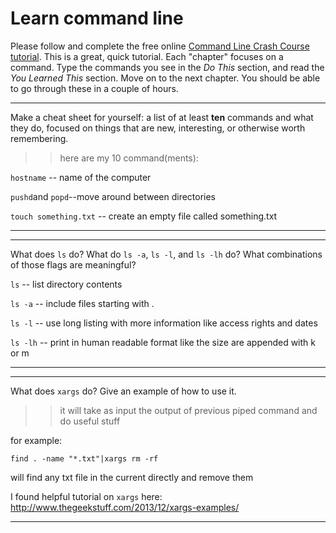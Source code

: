 # Learn command line

Please follow and complete the free online [Command Line Crash Course
tutorial](http://cli.learncodethehardway.org/book/). This is a great,
quick tutorial. Each "chapter" focuses on a command. Type the commands
you see in the _Do This_ section, and read the _You Learned This_
section. Move on to the next chapter. You should be able to go through
these in a couple of hours.


---

Make a cheat sheet for yourself: a list of at least **ten** commands and what they do, focused on things that are new, interesting, or otherwise worth remembering.

> > here are my 10 command(ments):

`hostname` -- name of the computer

`pushd`and `popd`--move around between directories

`touch something.txt` -- create an empty file called something.txt


---


---

What does `ls` do? What do `ls -a`, `ls -l`, and `ls -lh` do? What combinations of those flags are meaningful?

`ls` -- list directory contents

`ls -a` -- include files starting with .

`ls -l` -- use long listing with more information like access rights and dates

`ls -lh` -- print in human readable format like the size are appended with k or m

---


---

What does `xargs` do? Give an example of how to use it.

> > it will take as input the output of previous piped command and do useful stuff

for example:

`find . -name "*.txt"|xargs rm -rf`

will find any txt file in the current directly and remove them


I found helpful tutorial on `xargs` here: 
http://www.thegeekstuff.com/2013/12/xargs-examples/



---

